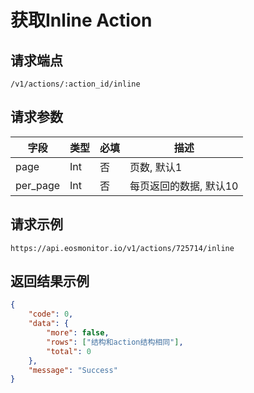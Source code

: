 # 获取Inline Action

## 请求端点

`/v1/actions/:action_id/inline`

## 请求参数

| 字段 | 类型 | 必填 | 描述 |
| --- | --- | --- | --- |
| page      | Int |   否   | 页数, 默认1 |
| per_page     | Int  | 否 | 每页返回的数据, 默认10 |

## 请求示例

`https://api.eosmonitor.io/v1/actions/725714/inline`


## 返回结果示例

```json
{
    "code": 0,
    "data": {
        "more": false,
        "rows": ["结构和action结构相同"],
        "total": 0
    },
    "message": "Success"
}
```